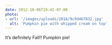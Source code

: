 ```yaml
---
date: 2012-10-06T19:42-07:00
photo:
- url: '/images/uploads/2018/9c9d467032.jpg'
  alt: 'Pumpkin pie with whipped cream on top'
---
```

It’s definitely Fall!! Pumpkin pie!

